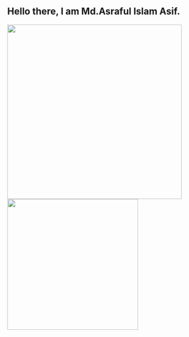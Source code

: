 ## Hello there, I am Md.Asraful Islam Asif.
<img align="left" src="https://github-readme-stats.vercel.app/api?username=Asrafulasif&show_icons=true&theme=radical" width="400" >

<img align="left" src="https://github-readme-stats.vercel.app/api/top-langs/?username=AsrafulAsif&langs_count=10" width="300" >
